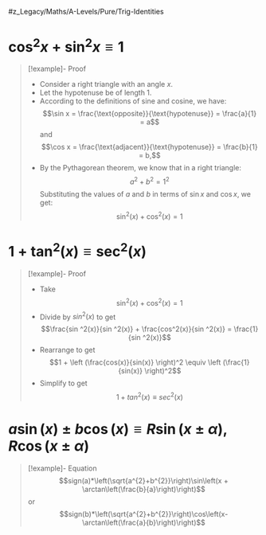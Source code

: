 #z_Legacy/Maths/A-Levels/Pure/Trig-Identities
# $\cos^2x + \sin^2x \equiv 1$

> [!example]- Proof
> - Consider a right triangle with an angle $x$. 
>- Let the hypotenuse be of length 1. 
>- According to the definitions of sine and cosine, we have: 
$$\sin x = \frac{\text{opposite}}{\text{hypotenuse}} = \frac{a}{1} = a$$ and $$\cos x = \frac{\text{adjacent}}{\text{hypotenuse}} = \frac{b}{1} = b,$$
> - By the Pythagorean theorem, we know that in a right triangle: $$a^2 + b^2 = 1^2$$ Substituting the values of $a$ and $b$ in terms of $\sin x$ and $\cos x$, we get:  $$\sin ^2(x) + \cos^2(x) = 1$$

# $1 + \tan^2(x) \equiv \sec^2(x)$
> [!example]- Proof
>- Take $$\sin ^2(x) + \cos^2(x) = 1$$
>- Divide by $sin^2(x)$ to get $$\frac{sin ^2(x)}{sin ^2(x)} + \frac{cos^2(x)}{sin ^2(x)} = \frac{1}{sin ^2(x)}$$
>- Rearrange to get $$1 + \left (\frac{cos(x)}{sin(x)} \right)^2 \equiv \left (\frac{1}{sin(x)} \right)^2$$
>- Simplify to get $$1 + tan^2(x) \equiv sec^2(x)$$

# $a\sin(x) \pm b\cos(x)\equiv R\sin(x \pm \alpha), R\cos(x \pm \alpha)$ 
> [!example]- Equation
$$sign(a)*\left(\sqrt{a^{2}+b^{2}}\right)\sin\left(x + \arctan\left(\frac{b}{a}\right)\right)$$
or
$$sign(b)*\left(\sqrt{a^{2}+b^{2}}\right)\cos\left(x-\arctan\left(\frac{a}{b}\right)\right)$$
